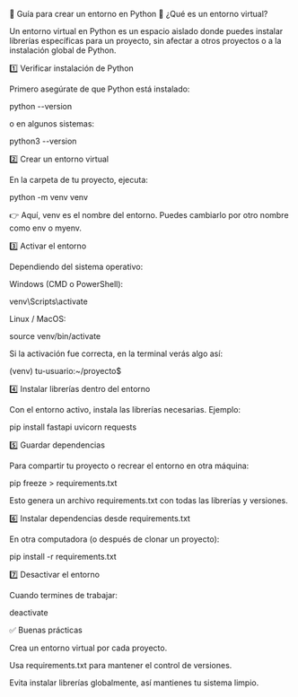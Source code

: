 🐍 Guía para crear un entorno en Python
📌 ¿Qué es un entorno virtual?

Un entorno virtual en Python es un espacio aislado donde puedes instalar librerías específicas para un proyecto, sin afectar a otros proyectos o a la instalación global de Python.

1️⃣ Verificar instalación de Python

Primero asegúrate de que Python está instalado:

python --version


o en algunos sistemas:

python3 --version

2️⃣ Crear un entorno virtual

En la carpeta de tu proyecto, ejecuta:

python -m venv venv


👉 Aquí, venv es el nombre del entorno. Puedes cambiarlo por otro nombre como env o myenv.

3️⃣ Activar el entorno

Dependiendo del sistema operativo:

Windows (CMD o PowerShell):

venv\Scripts\activate


Linux / MacOS:

source venv/bin/activate


Si la activación fue correcta, en la terminal verás algo así:

(venv) tu-usuario:~/proyecto$

4️⃣ Instalar librerías dentro del entorno

Con el entorno activo, instala las librerías necesarias. Ejemplo:

pip install fastapi uvicorn requests

5️⃣ Guardar dependencias

Para compartir tu proyecto o recrear el entorno en otra máquina:

pip freeze > requirements.txt


Esto genera un archivo requirements.txt con todas las librerías y versiones.

6️⃣ Instalar dependencias desde requirements.txt

En otra computadora (o después de clonar un proyecto):

pip install -r requirements.txt

7️⃣ Desactivar el entorno

Cuando termines de trabajar:

deactivate

✅ Buenas prácticas

Crea un entorno virtual por cada proyecto.

Usa requirements.txt para mantener el control de versiones.

Evita instalar librerías globalmente, así mantienes tu sistema limpio.